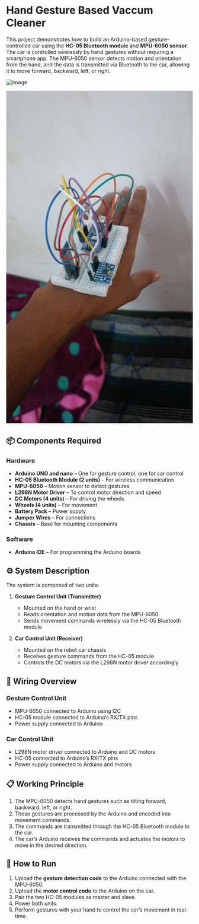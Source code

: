 # Hand Gesture Based Vaccum Cleaner

This project demonstrates how to build an Arduino-based gesture-controlled car using the **HC-05 Bluetooth module** and **MPU-6050 sensor**. The car is controlled wirelessly by hand gestures without requiring a smartphone app. The MPU-6050 sensor detects motion and orientation from the hand, and the data is transmitted via Bluetooth to the car, allowing it to move forward, backward, left, or right.



![Image](https://github.com/user-attachments/assets/b38d2305-1957-43cc-92c8-3e87431d5a41)

![Tranmitter](https://github.com/shettymahindra-l/Hand_Gesture_Vaccum_Cleaner/blob/3cea71a4cff7c0e1b37e14e832447f6b2c46206b/Hand%20gesture%20transmitter.jpeg)



## 📦 Components Required

### Hardware
- **Arduino UNO and nano** – One for gesture control, one for car control
- **HC-05 Bluetooth Module (2 units)** – For wireless communication
- **MPU-6050** – Motion sensor to detect gestures
- **L298N Motor Driver** – To control motor direction and speed
- **DC Motors (4 units)** – For driving the wheels
- **Wheels (4 units)** – For movement
- **Battery Pack** – Power supply
- **Jumper Wires** – For connections
- **Chassis** – Base for mounting components

### Software
- **Arduino IDE** – For programming the Arduino boards

## ⚙ System Description

The system is composed of two units:

1. **Gesture Control Unit (Transmitter)**
   - Mounted on the hand or wrist
   - Reads orientation and motion data from the MPU-6050
   - Sends movement commands wirelessly via the HC-05 Bluetooth module

2. **Car Control Unit (Receiver)**
   - Mounted on the robot car chassis
   - Receives gesture commands from the HC-05 module
   - Controls the DC motors via the L298N motor driver accordingly

## 🔌 Wiring Overview

### Gesture Control Unit
- MPU-6050 connected to Arduino using I2C
- HC-05 module connected to Arduino’s RX/TX pins
- Power supply connected to Arduino

### Car Control Unit
- L298N motor driver connected to Arduino and DC motors
- HC-05 connected to Arduino’s RX/TX pins
- Power supply connected to Arduino and motors


## 📋 Working Principle

1. The MPU-6050 detects hand gestures such as tilting forward, backward, left, or right.
2. These gestures are processed by the Arduino and encoded into movement commands.
3. The commands are transmitted through the HC-05 Bluetooth module to the car.
4. The car’s Arduino receives the commands and actuates the motors to move in the desired direction.

## 🚀 How to Run

1. Upload the **gesture detection code** to the Arduino connected with the MPU-6050.
2. Upload the **motor control code** to the Arduino on the car.
3. Pair the two HC-05 modules as master and slave.
4. Power both units.
5. Perform gestures with your hand to control the car’s movement in real-time.

